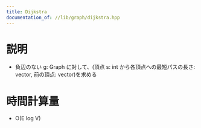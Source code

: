 ```yaml
---
title: Dijkstra
documentation_of: //lib/graph/dijkstra.hpp
---
```


# 説明
- 負辺のない g: Graph に対して、(頂点 s: int から各頂点への最短パスの長さ: vector<length>, 前の頂点: vector<int>)を求める

# 時間計算量
- O(E log V)
